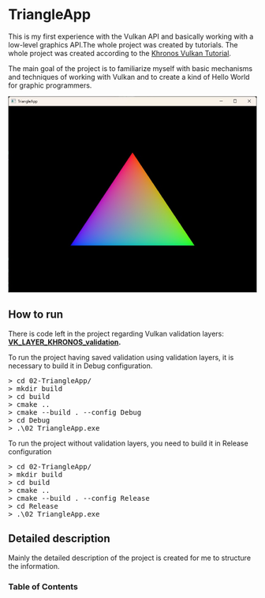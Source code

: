 # TriangleApp

This is my first experience with the Vulkan API and basically working with a low-level graphics API.The whole project was created by tutorials.  The whole project was created according to the [Khronos Vulkan Tutorial](https://docs.vulkan.org/tutorial/latest/00_Introduction.html).

The main goal of the project is to familiarize myself with basic mechanisms and techniques of working with Vulkan and to create a kind of Hello World for graphic programmers.

![02-TriangleApp](https://github.com/ForgeCor3/VulkanLearning/blob/master/images/02-TriangleApp.jpg?raw=true)

## How to run

There is code left in the project regarding Vulkan validation layers: <b>[VK_LAYER_KHRONOS_validation](https://vulkan.lunarg.com/doc/view/1.3.204.1/windows/khronos_validation_layer.html).</b>

To run the project having saved validation using validation layers, it is necessary to build it in Debug configuration.
<pre>
> cd 02-TriangleApp/
> mkdir build
> cd build
> cmake ..
> cmake --build . --config Debug
> cd Debug
> .\02_TriangleApp.exe
</pre>

To run the project without validation layers, you need to build it in Release configuration
<pre>
> cd 02-TriangleApp/
> mkdir build
> cd build
> cmake ..
> cmake --build . --config Release
> cd Release
> .\02_TriangleApp.exe
</pre>

## Detailed description

Mainly the detailed description of the project is created for me to structure the information.

### Table of Contents